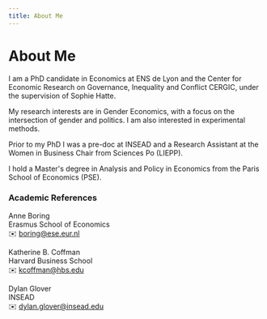```yaml
---
title: About Me
---
```

# About Me
I am a PhD candidate in Economics at <a href="https://www.ens-lyon.fr/en/" style="text-decoration: none; color: var(--primary); border-bottom: none;">ENS de Lyon</a> and the Center for Economic Research on Governance, Inequality and Conflict <a href="https://www.cergic-lyon.fr/" style="text-decoration: none; color: var(--primary); border-bottom: none;">CERGIC</a>, under the supervision of <a href="https://sites.google.com/site/sophiehatte/" style="text-decoration: none; color: var(--primary); border-bottom: none;">Sophie Hatte</a>.

My research interests are in Gender Economics, with a focus on the intersection of gender and politics. I am also interested in experimental methods.  

Prior to my PhD I was a pre-doc at INSEAD and a Research Assistant at the Women in Business Chair from Sciences Po (LIEPP). 

I hold a Master's degree in Analysis and Policy in Economics from the Paris School of Economics (PSE).

### Academic References
Anne Boring  
Erasmus School of Economics  
✉️ [boring@ese.eur.nl](mailto:boring@ese.eur.nl)  

Katherine B. Coffman  
Harvard Business School  
✉️ [kcoffman@hbs.edu](mailto:kcoffman@hbs.edu)

Dylan Glover  
INSEAD  
✉️ [dylan.glover@insead.edu](mailto:dylan.glover@insead.edu)

